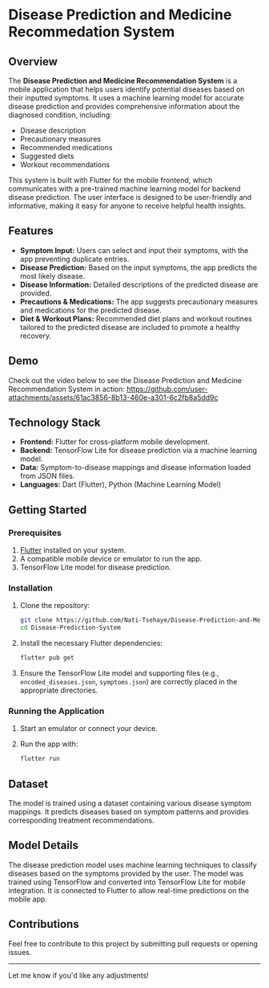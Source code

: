 # Disease Prediction and Medicine Recommedation System

## Overview

The **Disease Prediction and Medicine Recommendation System** is a mobile application that helps users identify potential diseases based on their inputted symptoms. It uses a machine learning model for accurate disease prediction and provides comprehensive information about the diagnosed condition, including:
- Disease description
- Precautionary measures
- Recommended medications
- Suggested diets
- Workout recommendations

This system is built with Flutter for the mobile frontend, which communicates with a pre-trained machine learning model for backend disease prediction. The user interface is designed to be user-friendly and informative, making it easy for anyone to receive helpful health insights.

## Features

- **Symptom Input:** Users can select and input their symptoms, with the app preventing duplicate entries.
- **Disease Prediction:** Based on the input symptoms, the app predicts the most likely disease.
- **Disease Information:** Detailed descriptions of the predicted disease are provided.
- **Precautions & Medications:** The app suggests precautionary measures and medications for the predicted disease.
- **Diet & Workout Plans:** Recommended diet plans and workout routines tailored to the predicted disease are included to promote a healthy recovery.

## Demo
Check out the video below to see the Disease Prediction and Medicine Recommendation System in action:
https://github.com/user-attachments/assets/61ac3856-8b13-460e-a301-6c2fb8a5dd9c

## Technology Stack

- **Frontend:** Flutter for cross-platform mobile development.
- **Backend:** TensorFlow Lite for disease prediction via a machine learning model.
- **Data:** Symptom-to-disease mappings and disease information loaded from JSON files.
- **Languages:** Dart (Flutter), Python (Machine Learning Model)

## Getting Started

### Prerequisites

1. [Flutter](https://flutter.dev/docs/get-started/install) installed on your system.
2. A compatible mobile device or emulator to run the app.
3. TensorFlow Lite model for disease prediction.

### Installation

1. Clone the repository:

   ```bash
   git clone https://github.com/Nati-Tsehaye/Disease-Prediction-and-Medicine-Recommedation-System.git
   cd Disease-Prediction-System
   ```

2. Install the necessary Flutter dependencies:

   ```bash
   flutter pub get
   ```

3. Ensure the TensorFlow Lite model and supporting files (e.g., `encoded_diseases.json`, `symptoms.json`) are correctly placed in the appropriate directories.

### Running the Application

1. Start an emulator or connect your device.
2. Run the app with:

   ```bash
   flutter run
   ```

## Dataset

The model is trained using a dataset containing various disease symptom mappings. It predicts diseases based on symptom patterns and provides corresponding treatment recommendations.

## Model Details

The disease prediction model uses machine learning techniques to classify diseases based on the symptoms provided by the user. The model was trained using TensorFlow and converted into TensorFlow Lite for mobile integration. It is connected to Flutter to allow real-time predictions on the mobile app.

## Contributions

Feel free to contribute to this project by submitting pull requests or opening issues. 

---

Let me know if you'd like any adjustments!
